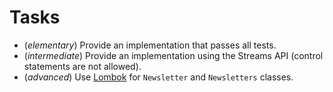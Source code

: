 # Tasks
* (_elementary_) Provide an implementation that passes all tests.
* (_intermediate_) Provide an implementation using the Streams API (control statements are not allowed).
* (_advanced_) Use [Lombok](https://projectlombok.org/) for `Newsletter` and `Newsletters` classes.
